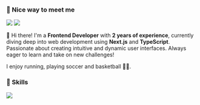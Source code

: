 ### 🤞 Nice way to meet me
<p>
  <a href="https://leedaeho1188.tistory.com/" target="_blank"><img src="https://img.shields.io/badge/Tech_Blog-DD0B78?style=flat-square&logo=Blogger&logoColor=white"/></a>
  <a href="mailto:leedaeho1188@gmail.com" target="_blank"><img src="https://img.shields.io/badge/leedaeho1188@gmail.com-2D8C3C?style=flat-square&logo=Gmail&logoColor=white"/></a>
</p>

<p>
  👋 Hi there! I'm a <b>Frontend Developer</b> with <b>2 years of experience</b>, currently diving deep into web development using <b>Next.js</b> and <b>TypeScript</b>. Passionate about creating intuitive and dynamic user interfaces. Always eager to learn and take on new challenges!
</p>

<p>
  I enjoy running, playing soccer and basketball ⛹🏻.
</p>


### 💪 Skills
<p>
  <img src="https://img.shields.io/badge/React-61DAFB?style=flat-square&logo=React&logoColor=black"/>
</p>
